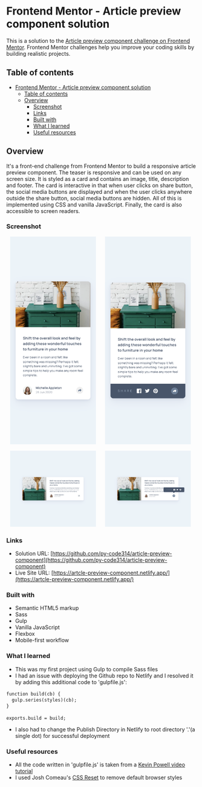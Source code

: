 # Frontend Mentor - Article preview component solution

This is a solution to the [Article preview component challenge on Frontend Mentor](https://www.frontendmentor.io/challenges/article-preview-component-dYBN_pYFT). Frontend Mentor challenges help you improve your coding skills by building realistic projects. 



## Table of contents

- [Frontend Mentor - Article preview component solution](#frontend-mentor---article-preview-component-solution)
  - [Table of contents](#table-of-contents)
  - [Overview](#overview)
    - [Screenshot](#screenshot)
    - [Links](#links)
    - [Built with](#built-with)
    - [What I learned](#what-i-learned)
    - [Useful resources](#useful-resources)



## Overview

It's a front-end challenge from Frontend Mentor to build a responsive article preview component. The teaser is responsive and can be used on any screen size. It is styled as a card and contains an image, title, description and footer. The card is interactive in that when user clicks on share button, the social media buttons are displayed and when the user clicks anywhere outside the share button, social media buttons are hidden. All of this is implemented using CSS and vanilla JavaScript. Finally, the card is also accessible to screen readers.



### Screenshot

<p>
    <img src="./images/screenshot-mobile-1.png" width="45%" hspace="10" >
    <img src="./images/screenshot-mobile-active-state-1.png" width="45%" hspace="10" >
    <p>
    <img src="./images/screenshot-desktop-1.png" width="45%" hspace="10" >
    <img src="./images/screenshot-desktop-active-state-1.png" width="45%" hspace="10" >
</p>



### Links

- Solution URL: [https://github.com/py-code314/article-preview-component](https://github.com/py-code314/article-preview-component)
- Live Site URL: [https://artcle-preview-component.netlify.app/](https://artcle-preview-component.netlify.app/)



### Built with

- Semantic HTML5 markup
- Sass
- Gulp
- Vanilla JavaScript
- Flexbox
- Mobile-first workflow



### What I learned

- This was my first project using Gulp to compile Sass files
- I had an issue with deploying the Github repo to Netlify and I resolved it by adding this additional code to 'gulpfile.js':
```
function build(cb) {
  gulp.series(styles)(cb);
}

exports.build = build;
```
- I also had to change the Publish Directory in Netlify to root directory '.'(a single dot) for successful deployment



### Useful resources

- All the code written in 'gulpfile.js' is taken from a [Kevin Powell video tutorial](https://www.youtube.com/watch?v=QgMQeLymAdU)
- I used Josh Comeau's [CSS Reset](https://www.joshwcomeau.com/css/custom-css-reset/) to remove default browser styles


